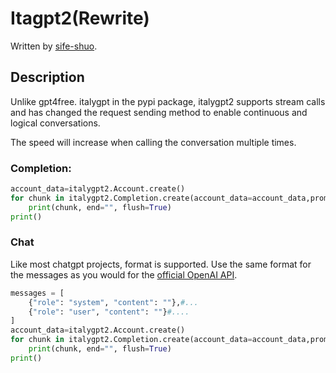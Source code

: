 # Itagpt2(Rewrite)
Written by [sife-shuo](https://github.com/sife-shuo/).

## Description
Unlike gpt4free. italygpt in the pypi package, italygpt2 supports stream calls and has changed the request sending method to enable continuous and logical conversations.

The speed will increase when calling the conversation multiple times.

### Completion:
```python
account_data=italygpt2.Account.create()
for chunk in italygpt2.Completion.create(account_data=account_data,prompt="Who are you?"):
    print(chunk, end="", flush=True)
print()
```

### Chat
Like most chatgpt projects, format is supported.
Use the same format for the messages as you would for the [official OpenAI API](https://platform.openai.com/docs/guides/chat/introduction).
```python
messages = [
    {"role": "system", "content": ""},#...
    {"role": "user", "content": ""}#....
]
account_data=italygpt2.Account.create()
for chunk in italygpt2.Completion.create(account_data=account_data,prompt="Who are you?",message=messages):
    print(chunk, end="", flush=True)
print()
```